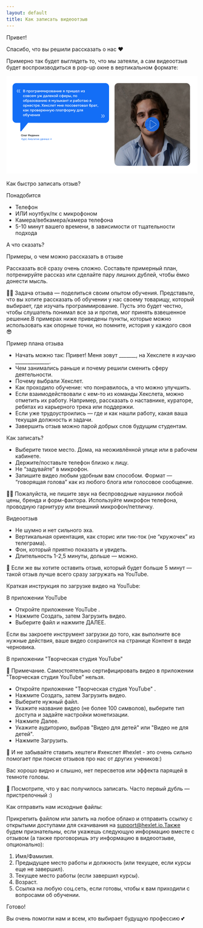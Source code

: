 ```yaml
---
layout: default
title: Как записать видеоотзыв
---
```


Привет!

Спасибо, что вы решили рассказать о нас ❤️

Примерно так будет выглядеть то, что мы затеяли, а сам видеоотзыв будет воспроизводиться в pop-up окне в вертикальном формате:

![1](https://github.com/linsky-beep/docs/blob/main/%D0%9A%D0%B0%D0%BA%20%D0%B7%D0%B0%D0%BF%D0%B8%D1%81%D0%B0%D1%82%D1%8C%20%D0%B2%D0%B8%D0%B4%D0%B5%D0%BE%D0%BE%D1%82%D0%B7%D1%8B%D0%B2/3l1DKfr%20-%20Imgur.png)

Как быстро записать отзыв?

Понадобится

- Телефон
- ИЛИ ноутбук/пк с микрофоном
- Камера/вебкамера/камера телефона
- 5-10 минут вашего времени, в зависимости от тщательности подхода

А что сказать?

Примеры, о чем можно рассказать в отзыве

Рассказать всё сразу очень сложно. Составьте примерный план, потренируйте рассказ или сделайте пару лишних дублей, чтобы ёмко донести мысль.

🙏🏻 Задача отзыва — поделиться своим опытом обучения. Представьте, что вы хотите рассказать об обучении у нас своему товарищу, который выбирает, где изучать программирование. Пусть это будет честно, чтобы слушатель понимал все за и против, мог принять взвешенное решение.В примерах ниже приведены пункты, которые можно использовать как опорные точки, но помните, история у каждого своя 😎

Пример плана отзыва

- Начать можно так: Привет! Меня зовут _______, на Хекслете я изучаю ______________.
- Чем занимались раньше и почему решили сменить сферу деятельности.
- Почему выбрали Хекслет.
- Как проходило обучение: что понравилось, а что можно улучшить.
- Если взаимодействовали с кем-то из команды Хекслета, можно отметить их работу. Например, рассказать о наставнике, кураторе, ребятах из карьерного трека или поддержки.
- Если уже трудоустроились — где и как нашли работу, какая ваша текущая должность и задачи.
- Завершить отзыв можно парой добрых слов будущим студентам.

Как записать?

- Выберите тихое место. Дома, на неоживлённой улице или в рабочем кабинете.
- Держите/поставьте телефон близко к лицу.
- Не “задувайте” в микрофон.
- Запишите видео любым удобным вам способом. Формат — “говорящая голова” как из любого блога или голосовое сообщение.

🙏🏻 Пожалуйста, не пишите звук на беспроводные наушники любой цены, бренда и форм-фактора. Используйте микрофон телефона, проводную гарнитуру или внешний микрофон/петличку.

Видеоотзыв

- Не шумно и нет сильного эха.
- Вертикальная ориентация, как сторис или тик-ток (не “кружочек” из телеграма).
- Фон, который приятно показать и увидеть.
- Длительность 1-2,5 минуты, дольше — можно.

📌 Если же вы хотите оставить отзыв, который будет больше 5 минут — такой отзыв лучше всего сразу загружать на YouTube.

Краткая инструкция по загрузке видео на YouTube:

В приложении YouTube

- Откройте приложение YouTube .
- Нажмите Создать, затем Загрузить видео.
- Выберите файл и нажмите ДАЛЕЕ.

Если вы закроете инструмент загрузки до того, как выполните все нужные действия, ваше видео сохранится на странице Контент в виде черновика.

В приложении "Творческая студия YouTube"

📌 Примечание. Самостоятельно сертифицировать видео в приложении "Творческая студия YouTube" нельзя.

- Откройте приложение "Творческая студия YouTube" .
- Нажмите Создать, затем Загрузить видео.
- Выберите нужный файл.
- Укажите название видео (не более 100 символов), выберите тип доступа и задайте настройки монетизации.
- Нажмите Далее.
- Укажите аудиторию, выбрав "Видео для детей" или "Видео не для детей".
- Нажмите Загрузить. 

📌 И не забывайте ставить хештеги #хекслет #hexlet - это очень сильно помогает при поиске отзывов про нас от других учеников:)

Вас хорошо видно и слышно, нет пересветов или эффекта парящей в темноте головы.

📌 Посмотрите, что у вас получилось записать. Часто первый дубль — пристрелочный :)

Как отправить нам исходные файлы:

Прикрепить файлом или залить на любое облако и отправить ссылку с открытыми доступами для скачивания на support@hexlet.io.Также будем признательны, если укажешь следующую информацию вместе с отзывом (а также проговоришь эту информацию в видеоотзыве, опционально):

1. Имя/Фамилия.
2. Предыдущее место работы и должность (или текущее, если курсы еще не завершил).
3. Текущее место работы (если завершил курсы).
34. Возраст.
5. Ссылка на любую соц.сеть, если готовы, чтобы к вам приходили с вопросами об обучении. 

Готово!

Вы очень помогли нам и всем, кто выбирает будущую профессию 💕
